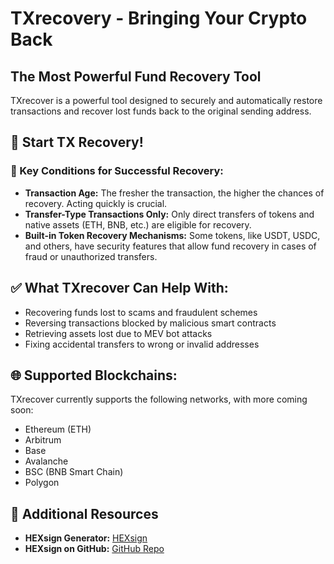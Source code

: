 # TXrecovery - Bringing Your Crypto Back

## The Most Powerful Fund Recovery Tool

TXrecover is a powerful tool designed to securely and automatically restore transactions and recover lost funds back to the original sending address.

## 🚀 Start TX Recovery!

### 🔑 Key Conditions for Successful Recovery:
- **Transaction Age:** The fresher the transaction, the higher the chances of recovery. Acting quickly is crucial.
- **Transfer-Type Transactions Only:** Only direct transfers of tokens and native assets (ETH, BNB, etc.) are eligible for recovery.
- **Built-in Token Recovery Mechanisms:** Some tokens, like USDT, USDC, and others, have security features that allow fund recovery in cases of fraud or unauthorized transfers.

## ✅ What TXrecover Can Help With:
- Recovering funds lost to scams and fraudulent schemes
- Reversing transactions blocked by malicious smart contracts
- Retrieving assets lost due to MEV bot attacks
- Fixing accidental transfers to wrong or invalid addresses

## 🌐 Supported Blockchains:
TXrecover currently supports the following networks, with more coming soon:
- Ethereum (ETH)
- Arbitrum
- Base
- Avalanche
- BSC (BNB Smart Chain)
- Polygon

## 🔗 Additional Resources
- **HEXsign Generator:** [HEXsign](https://www.hexsign.org)
- **HEXsign on GitHub:** [GitHub Repo](https://github.com/Bitzilla-dev/HEXsign)
